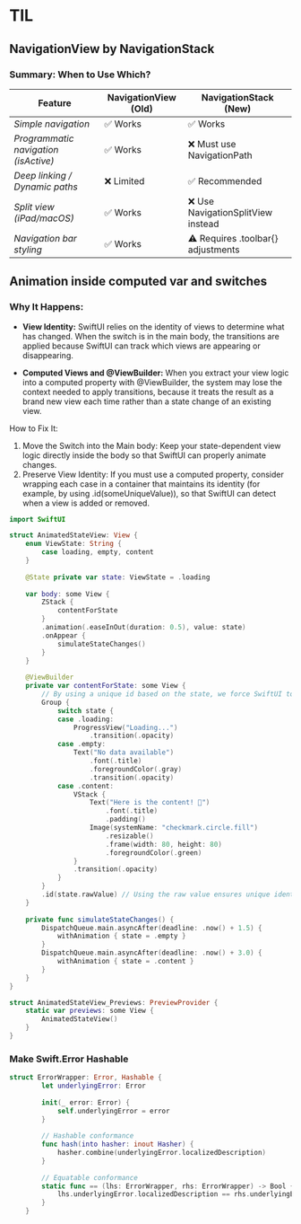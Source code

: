 # TIL

## NavigationView by NavigationStack

### Summary: When to Use Which?

| Feature                                   | NavigationView (Old) | NavigationStack (New) |
|-------------------------------------------|----------------------|----------------------|
| *Simple navigation*                     | :white_check_mark: Works            | :white_check_mark: Works            |
| *Programmatic navigation (isActive)*  | :white_check_mark: Works            | :x: Must use NavigationPath |
| *Deep linking / Dynamic paths*          | :x: Limited          | :white_check_mark: Recommended |
| *Split view (iPad/macOS)*               | :white_check_mark: Works            | :x: Use NavigationSplitView instead |
| *Navigation bar styling*                | :white_check_mark: Works            | :warning: Requires .toolbar{} adjustments |


## Animation inside computed var and switches 

### Why It Happens:

- **View Identity:** SwiftUI relies on the identity of views to determine what has changed. When the switch is in the main body, the transitions are applied because SwiftUI can track which views are appearing or disappearing.

- **Computed Views and @ViewBuilder:** When you extract your view logic into a computed property with @ViewBuilder, the system may lose the context needed to apply transitions, because it treats the result as a brand new view each time rather than a state change of an existing view.

How to Fix It:
1.	Move the Switch into the Main body: Keep your state-dependent view logic directly inside the body so that SwiftUI can properly animate changes.
2.	Preserve View Identity: If you must use a computed property, consider wrapping each case in a container that maintains its identity (for example, by using .id(someUniqueValue)), so that SwiftUI can detect when a view is added or removed.

```swift
import SwiftUI

struct AnimatedStateView: View {
    enum ViewState: String {
        case loading, empty, content
    }
    
    @State private var state: ViewState = .loading
    
    var body: some View {
        ZStack {
            contentForState
        }
        .animation(.easeInOut(duration: 0.5), value: state)
        .onAppear {
            simulateStateChanges()
        }
    }
    
    @ViewBuilder
    private var contentForState: some View {
        // By using a unique id based on the state, we force SwiftUI to treat each case as distinct
        Group {
            switch state {
            case .loading:
                ProgressView("Loading...")
                    .transition(.opacity)
            case .empty:
                Text("No data available")
                    .font(.title)
                    .foregroundColor(.gray)
                    .transition(.opacity)
            case .content:
                VStack {
                    Text("Here is the content! 🎉")
                        .font(.title)
                        .padding()
                    Image(systemName: "checkmark.circle.fill")
                        .resizable()
                        .frame(width: 80, height: 80)
                        .foregroundColor(.green)
                }
                .transition(.opacity)
            }
        }
        .id(state.rawValue) // Using the raw value ensures unique identity per state
    }
    
    private func simulateStateChanges() {
        DispatchQueue.main.asyncAfter(deadline: .now() + 1.5) {
            withAnimation { state = .empty }
        }
        DispatchQueue.main.asyncAfter(deadline: .now() + 3.0) {
            withAnimation { state = .content }
        }
    }
}

struct AnimatedStateView_Previews: PreviewProvider {
    static var previews: some View {
        AnimatedStateView()
    }
}
```


### Make Swift.Error Hashable

```swift
struct ErrorWrapper: Error, Hashable {
        let underlyingError: Error
        
        init(_ error: Error) {
            self.underlyingError = error
        }
        
        // Hashable conformance
        func hash(into hasher: inout Hasher) {
            hasher.combine(underlyingError.localizedDescription)
        }
        
        // Equatable conformance
        static func == (lhs: ErrorWrapper, rhs: ErrorWrapper) -> Bool {
            lhs.underlyingError.localizedDescription == rhs.underlyingError.localizedDescription
        }
    }
```
